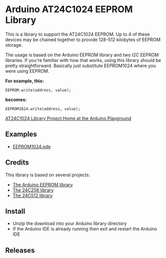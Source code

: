# Arduino AT24C1024 EEPROM Library
This is a library to support the AT24C1024 EEPROM. Up to 4 of these devices may be chained together to provide 128-512 kilobytes of EEPROM storage.

The usage is based on the Arduino EEPROM library and two I2C EEPROM libraries. If you're familiar with how that works, using this library should be pretty straightforward. Basically just substitute EEPROM1024 where you were using EEPROM.

**For example, this:**
```
EEPROM.write(address, value);
```
**becomes:**
```
EEPROM1024.write(address, value);
```

[AT24C1024 Library Project Home at the Arduino Playground](http://playground.arduino.cc/Code/I2CEEPROM24C1024)

## Examples
* [EEPROM1024.pde](https://github.com/jwhiddon/arduino-at24c1024/blob/master/examples/EEPROM1024/)

## Credits
This library is based on several projects:
* [The Arduino EEPROM library](https://www.arduino.cc/en/Reference/EEPROM)
* [The 24C256 library](http://playground.arduino.cc/Code/I2CEEPROM)
* [The 24C512 library](http://playground.arduino.cc/Code/I2CEEPROM24LC512)

## Install
* Unzip the download into your Arduino library directory
* If the Arduino IDE is already running then exit and restart the Arduino IDE

## Releases
